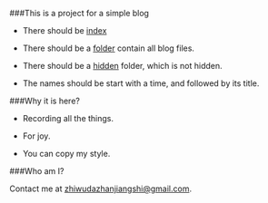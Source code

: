 ###This is a project for a simple blog

* There should be [index](index.md)

* There should be a [folder](blogs) contain all blog files.

* There should be a [hidden](etc) folder, which is not hidden.

* The names should be start with a time, and followed by its title.

###Why it is here?
* Recording all the things.

* For joy.

* You can copy my style.

###Who am I?

Contact me at [zhiwudazhanjiangshi@gmail.com](mailto:zhiwudazhanjiangshi@gmail.com).